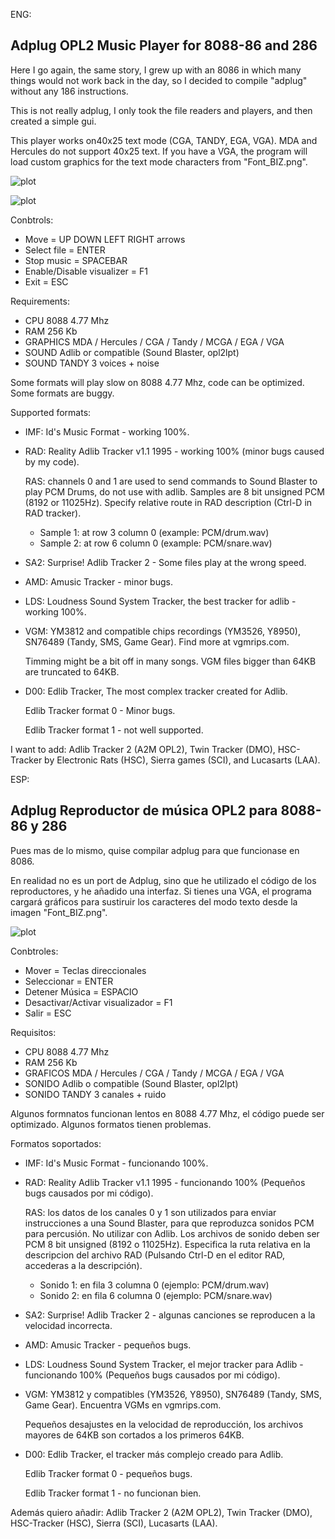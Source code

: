 ENG:

Adplug OPL2 Music Player for 8088-86 and 286
--------------------------------------------

Here I go again, the same story, I grew up with an 8086 in which many things would not work 
back in the day, so I decided to compile "adplug" without any 186 instructions.

This is not really adplug, I only took the file readers and players, and then created a simple gui.

This player works on40x25 text mode (CGA, TANDY, EGA, VGA). MDA and Hercules do not support 40x25 text.
If you have a VGA, the program will load custom graphics for the text mode characters from "Font_BIZ.png".

![plot](https://raw.githubusercontent.com/mills32/Adplug-for-8088-86/master/CGA.png)

![plot](https://raw.githubusercontent.com/mills32/Adplug-for-8088-86/master/VGA.png)

Conbtrols: 
- Move = UP DOWN LEFT RIGHT arrows
- Select file = ENTER
- Stop music = SPACEBAR
- Enable/Disable visualizer = F1
- Exit = ESC

Requirements:
- CPU 8088 4.77 Mhz
- RAM 256 Kb
- GRAPHICS MDA / Hercules / CGA / Tandy / MCGA / EGA / VGA
- SOUND Adlib or compatible (Sound Blaster, opl2lpt)
- SOUND TANDY 3 voices + noise

Some formats will play slow on 8088 4.77 Mhz, code can be optimized.
Some formats are buggy. 

Supported formats:
- IMF: Id's Music Format - working 100%.
- RAD: Reality Adlib Tracker v1.1 1995 - working 100% (minor bugs caused by my code).

  RAS: channels 0 and 1 are used to send commands to Sound Blaster to play PCM Drums, do not use with adlib.
  Samples are 8 bit unsigned PCM (8192 or 11025Hz). Specify relative route in RAD description (Ctrl-D in RAD tracker).
  - Sample 1: at row 3 column 0 (example: PCM/drum.wav)
  - Sample 2: at row 6 column 0 (example: PCM/snare.wav)

- SA2: Surprise! Adlib Tracker 2 - Some files play at the wrong speed.
- AMD: Amusic Tracker - minor bugs.
- LDS: Loudness Sound System Tracker, the best tracker for adlib - working 100%.
- VGM: YM3812 and compatible chips recordings (YM3526, Y8950), SN76489 (Tandy, SMS, Game Gear). Find more at vgmrips.com.

  Timming might be a bit off in many songs. VGM files bigger than 64KB are truncated to 64KB.

- D00: Edlib Tracker, The most complex tracker created for Adlib.
  
  Edlib Tracker format 0 - Minor bugs. 
  
  Edlib Tracker format 1 - not well supported. 

I want to add: Adlib Tracker 2 (A2M OPL2), Twin Tracker (DMO), HSC-Tracker by Electronic Rats (HSC), Sierra games (SCI), and Lucasarts (LAA).

ESP:

Adplug Reproductor de música OPL2 para 8088-86 y 286
--------------------------------------------

Pues mas de lo mismo, quise compilar adplug para que funcionase en 8086.

En realidad no es un port de Adplug, sino que he utilizado el código de los reproductores, y he añadido una interfaz.
Si tienes una VGA, el programa cargará gráficos para sustiruir los caracteres del modo texto desde la imagen "Font_BIZ.png".

![plot](https://raw.githubusercontent.com/mills32/Adplug-for-8088-86/master/adplay88_003.png)

Conbtroles: 
- Mover = Teclas direccionales
- Seleccionar = ENTER
- Detener Música = ESPACIO
- Desactivar/Activar visualizador = F1
- Salir = ESC

Requisitos:
- CPU 8088 4.77 Mhz
- RAM 256 Kb
- GRAFICOS MDA / Hercules / CGA / Tandy / MCGA / EGA / VGA
- SONIDO Adlib o compatible (Sound Blaster, opl2lpt)
- SONIDO TANDY 3 canales + ruido

Algunos formnatos funcionan lentos en 8088 4.77 Mhz, el código puede ser optimizado.
Algunos formatos tienen problemas.

Formatos soportados:
- IMF: Id's Music Format - funcionando 100%.
- RAD: Reality Adlib Tracker v1.1 1995 - funcionando 100% (Pequeños bugs causados por mi código).

  RAS: los datos de los canales 0 y 1 son utilizados para enviar instrucciones a una Sound Blaster, 
  para que reproduzca sonidos PCM para percusión. No utilizar con Adlib.
  Los archivos de sonido deben ser PCM 8 bit unsigned (8192 o 11025Hz). Especifica la ruta relativa en la descripcion del archivo RAD
  (Pulsando Ctrl-D en el editor RAD, accederas a la descripción).
  - Sonido 1: en fila 3 columna 0 (ejemplo: PCM/drum.wav)
  - Sonido 2: en fila 6 columna 0 (ejemplo: PCM/snare.wav)

- SA2: Surprise! Adlib Tracker 2 - algunas canciones se reproducen a la velocidad incorrecta.
- AMD: Amusic Tracker - pequeños bugs.
- LDS: Loudness Sound System Tracker, el mejor tracker para Adlib - funcionando 100% (Pequeños bugs causados por mi código).
- VGM: YM3812 y compatibles (YM3526, Y8950), SN76489 (Tandy, SMS, Game Gear). Encuentra VGMs en vgmrips.com.

  Pequeños desajustes en la velocidad de reproducción, los archivos mayores de 64KB son cortados a los primeros 64KB.

- D00: Edlib Tracker, el tracker más complejo creado para Adlib.

  Edlib Tracker format 0 - pequeños bugs. 
  
  Edlib Tracker format 1 - no funcionan bien. 

Además quiero añadir: Adlib Tracker 2 (A2M OPL2), Twin Tracker (DMO), HSC-Tracker (HSC), Sierra (SCI), Lucasarts (LAA).


